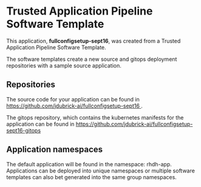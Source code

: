 # Trusted Application Pipeline Software Template

This application, **fullconfigsetup-sept16**, was created from a Trusted Application Pipeline Software Template.

The software templates create a new source and gitops deployment repositories with a sample source application. 

## Repositories

The source code for your application can be found in [https://github.com/jdubrick-ai/fullconfigsetup-sept16 ](https://github.com/jdubrick-ai/fullconfigsetup-sept16 ).
 
The gitops repository, which contains the kubernetes manifests for the application can be found in 
[https://github.com/jdubrick-ai/fullconfigsetup-sept16-gitops ](https://github.com/jdubrick-ai/fullconfigsetup-sept16-gitops ) 

## Application namespaces 

The default application will be found in the namespace: rhdh-app. Applications can be deployed into unique namespaces or multiple software templates can also bet generated into the same group namespaces.  